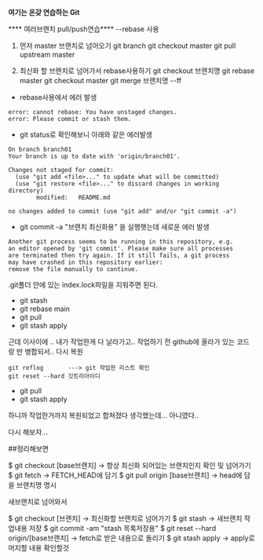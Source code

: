 **여기는 온갖 연습하는 Git**

**** 여러브랜치 pull/push연습****
--rebase 사용
1. 먼저 master 브랜치로 넘어오기
git branch
git checkout master
git pull upstream master

2. 최신화 할 브랜치로 넘어가서 rebase사용하기
git checkout 브랜치명
git rebase master
git checkout master
git merge 브랜치명 --ff

* rebase사용에서 에러 발생
````
error: cannot rebase: You have unstaged changes.
error: Please commit or stash them.
````


* git status로 확인해보니 아래와 같은 에러발생
````
On branch branch01
Your branch is up to date with 'origin/branch01'.

Changes not staged for commit:
  (use "git add <file>..." to update what will be committed)
  (use "git restore <file>..." to discard changes in working directory)
        modified:   README.md

no changes added to commit (use "git add" and/or "git commit -a")
````

* git commit -a "브랜치 최신화용" 을 실행햇는데 새로운 에러 발생
````
Another git process seems to be running in this repository, e.g.
an editor opened by 'git commit'. Please make sure all processes
are terminated then try again. If it still fails, a git process
may have crashed in this repository earlier:
remove the file manually to continue.
````
.git폴더 안에 있는 index.lock파일을 지워주면 된다.

* git stash
* git rebase main
* git pull
* git stash apply

근데 이사이에 .. 내가 작업한게 다 날라가고.. 작업하기 전 github에 올라가 있는 코드랑 만 병합되서..
다시 복원

````
git reflog       ---> git 작업한 리스트 확인
git reset --hard 깃트리아이디
`````

* git pull
* git stash apply

하니까 작업한거까지 복원되었고 합쳐졌다 생각했는데... 아니였다..

다시 해보자...


##정리해보면

$ git checkout [base브랜치]      -> 항상 최신화 되어있는 브랜치인지 확인 및 넘어가기
$ git fetch                -> FETCH_HEAD에 담기
$ git pull origin [base브랜치]   -> head에 담을 브랜치명 명시

새브랜치로 넘어와서

$ git checkout [브랜치]                  -> 최신화할 브랜치로 넘어가기 
$ git stash                              -> 새브랜치 작업내용 저장
$ git commit -am "stash 목록저장용"
$ git reset --hard origin/[base브랜치]   -> fetch로 받은 내용으로 돌리기
$ git stash apply                        -> apply로 머지할 내용 확인할것

